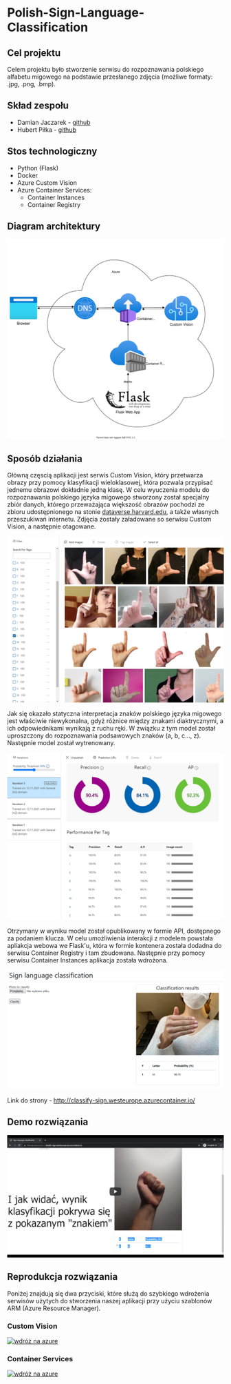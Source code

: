 # Polish-Sign-Language-Classification

## Cel projektu

Celem projektu było stworzenie serwisu do rozpoznawania polskiego alfabetu migowego na podstawie przesłanego zdjęcia (możliwe formaty: .jpg, .png, .bmp).

## Skład zespołu

* Damian Jaczarek - [github](https://github.com/janczarek99)
* Hubert Piłka - [github](https://github.com/MrBallOG)

## Stos technologiczny

* Python (Flask)
* Docker
* Azure Custom Vision
* Azure Container Services:
  * Container Instances
  * Container Registry

## Diagram architektury

![architektura](resources/architecture/architecture.svg)

## Sposób działania

Główną częscią aplikacji jest serwis Custom Vision, który przetwarza obrazy przy pomocy klasyfikacji wieloklasowej, która pozwala przypisać jednemu obrazowi dokładnie jedną klasę. W celu wyuczenia modelu do rozpoznawania polskiego języka migowego stworzony został specjalny zbiór danych, którego przeważająca większość obrazów pochodzi ze zbioru udostępnionego na stonie [dataverse.harvard.edu](https://dataverse.harvard.edu/dataset.xhtml?persistentId=doi:10.7910/DVN/K142HP), a także własnych przeszukiwań internetu. Zdjęcia zostały załadowane so serwisu Custom Vision, a następnie otagowane.

![obrazy treningowe](resources/images/training-images.png)

Jak się okazało statyczna interpretacja znaków polskiego języka migowego jest właściwie niewykonalna, gdyż różnice między znakami diaktrycznymi, a ich odpowiednikami wynikają z ruchu ręki. W związku z tym model został uproszczony do rozpoznawania podsawowych znaków (a, b, c..., z). Następnie model został wytrenowany.

![wydajność](resources/images/performance.png)

Otrzymany w wyniku model został opublikowany w formie API, dostępnego za podaniem klucza. W celu umożliwienia interakcji z modelem powstała apliakcja webowa we Flask'u, która w formie kontenera została dodadna do serwisu Container Registry i tam zbudowana. Następnie przy pomocy serwisu Container Instances aplikacja została wdrożona.

![strona](resources/images/website.png)

Link do strony - <http://classify-sign.westeurope.azurecontainer.io/>

## Demo rozwiązania

[![demo](resources/images/thumbnail.png)](https://www.youtube.com/watch?v=aSBm_2dLl_I)

## Reprodukcja rozwiązania

Poniżej znajdują się dwa przyciski, które służą do szybkiego wdrożenia serwisów użytych do stworzenia naszej aplikacji przy użyciu szablonów ARM (Azure Resource Manager).

### Custom Vision

[![wdróż na azure](https://aka.ms/deploytoazurebutton)](https://portal.azure.com/#create/Microsoft.Template/uri/https%3A%2F%2Fraw.githubusercontent.com%2Fjanczarek99%2Fsign-language-classification%2Fmain%2Fresources%2Fazure-deploy-templates%2Fcustom-vision-template.json)

### Container Services

[![wdróż na azure](https://aka.ms/deploytoazurebutton)](https://portal.azure.com/#create/Microsoft.Template/uri/https%3A%2F%2Fraw.githubusercontent.com%2Fjanczarek99%2Fsign-language-classification%2Fmain%2Fresources%2Fazure-deploy-templates%2Fcontainers-template.json)
